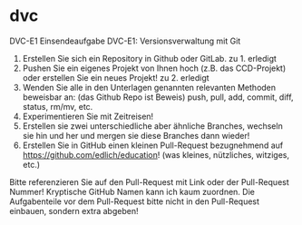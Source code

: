 # dvc
DVC-E1
Einsendeaufgabe DVC-E1: Versionsverwaltung mit Git

1. Erstellen Sie sich ein Repository in Github oder GitLab.
zu 1. erledigt
2. Pushen Sie ein eigenes Projekt von Ihnen hoch (z.B. das CCD-Projekt) oder erstellen Sie ein neues Projekt!
zu 2. erledigt
3. Wenden Sie alle in den Unterlagen genannten relevanten Methoden beweisbar an: (das Github Repo ist Beweis) push, pull, add, commit, diff, status, rm/mv, etc.
4. Experimentieren Sie mit Zeitreisen!
5. Erstellen sie zwei unterschiedliche aber ähnliche Branches, wechseln sie hin und her und mergen sie diese Branches dann wieder!
6. Erstellen Sie in GitHub einen kleinen Pull-Request bezugnehmend auf https://github.com/edlich/education! (was kleines, nützliches, witziges, etc.)

Bitte referenzieren Sie auf den Pull-Request mit Link oder der Pull-Request Nummer! Kryptische GitHub Namen kann ich kaum zuordnen. Die Aufgabenteile vor dem Pull-Request bitte nicht in den Pull-Request einbauen, sondern extra abgeben! 
